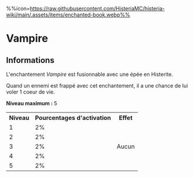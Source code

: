 %%icon=https://raw.githubusercontent.com/HisteriaMC/histeria-wiki/main/.assets/items/enchanted-book.webp%%
# Vampire 

## Informations
L'enchantement *Vampire* est fusionnable avec une épée en Histerite.

Quand un ennemi est frappé avec cet enchantement, il a une chance de lui voler 1 coeur de vie.  

**Niveau maximum :** 5  

<table>
  <tr>
    <th>Niveau</th>
    <th>Pourcentages d'activation</th>
    <th>Effet</th>
  </tr>
  <tr>
    <td>1</td>
    <td>2%</td>
    <td rowspan="5">Aucun</td>
  </tr>
  <tr>
    <td>2</td>
    <td>2%</td>
  </tr>
  <tr>
    <td>3</td>
    <td>2%</td>
  </tr>
  <tr>
    <td>4</td>
    <td>2%</td>
  </tr>
  <tr>
    <td>5</td>
    <td>2%</td>
   </tr>
</table>
